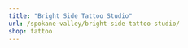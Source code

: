 ```yaml
---
title: "Bright Side Tattoo Studio"
url: /spokane-valley/bright-side-tattoo-studio/
shop: tattoo
---
```

